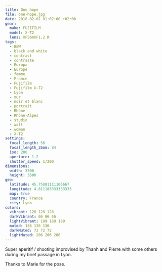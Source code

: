 ```yaml
---
title: One hope
file: one-hope.jpg
date: 2018-02-01 01:02:00 +02:00
gear:
  make: FUJIFILM
  model: X-T2
  lens: XF56mmF1.2 R
tags:
  - B&W
  - black and white
  - contrast
  - contraste
  - Europa
  - Europe
  - femme
  - France
  - Fujifilm
  - Fujifilm X-T2
  - Lyon
  - mur
  - noir et blanc
  - portrait
  - Rhône
  - Rhône-Alpes
  - studio
  - wall
  - woman
  - X-T2
settings:
  focal_length: 56
  focal_length_35mm: 84
  iso: 200
  aperture: 1.2
  shutter_speed: 1/200
dimensions:
  width: 3500
  height: 3500
geo:
  latitude: 45.75881111166667
  longitude: 4.811183333333333
  map: true
  country: France
  city: Lyon
colors:
  vibrant: 128 128 128
  darkVibrant: 66 66 66
  lightVibrant: 189 189 189
  muted: 136 136 136
  darkMuted: 72 72 72
  lightMuted: 206 206 206
---
```


Super aperitif / shooting improvised by Thanh and Pierre with some others during my brief passage in Lyon.

Thanks to Marie for the pose.
